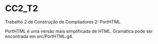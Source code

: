 # CC2_T2
Trabalho 2 de Construção de Compiladores 2: PortHTML

PortHTML é uma versão mais simplificada de HTML. Gramática pode ser encontrada em src/PortHTML.g4.
